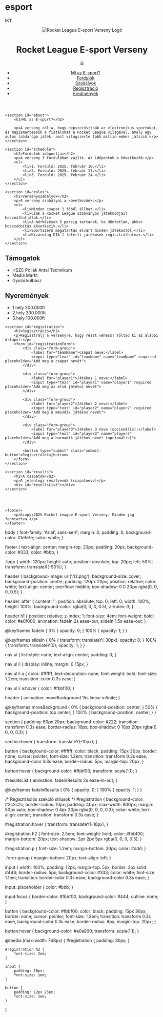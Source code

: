 # esport
IKT
<!DOCTYPE html>
<html lang="hu">
<head>
    <meta charset="UTF-8">
    <meta name="viewport" content="width=device-width, initial-scale=1.0">
    <meta name="description" content="E-sport Rocket League verseny középiskolásoknak">
    <meta name="keywords" content="E-sport, Rocket League, verseny, regisztráció, iskolai verseny">
    <title>Rocket League E-sport Verseny</title>
    <link rel="stylesheet" href="esport.css">
    <script src="esport.js" defer></script>
</head>
<body>
    <header>
        <img src="p3.png" alt="Rocket League E-sport Verseny Logó" class="logo">
        <h1>Rocket League E-sport Verseny</h1>
        <nav>
            <span class="menu-icon" onclick="toggleMenu()">&#9776;</span>
            <div id="fullScreenMenu" class="full-screen-menu">
                <ul>
                    <li><a href="#about">Mi az E-sport?</a></li>
                    <li><a href="#schedule">Fordulók</a></li>
                    <li><a href="#rules">Szabályok</a></li>
                    <li><a href="#registration">Regisztráció</a></li>
                    <li><a href="#results">Eredmények</a></li>
                </ul>
            </div>
        </nav>
    </header>
    
    <section id="about">
        <h2>Mi az E-sport?</h2>
        
        <p>A verseny célja, hogy népszerűsítsük az elektronikus sportokat, és megismertessük a fiatalokat a Rocket League világával, amely egy autós labdarúgó játék, amit világszerte több millió ember játszik.</p>
    </section>

    <section id="schedule">
        <h2>Fordulók időpontjai</h2>
        <p>A verseny 3 fordulóban zajlik. Az időpontok a következők:</p>
        <ul>
            <li>1. Forduló: 2025. február 10.</li>
            <li>2. Forduló: 2025. február 17.</li>
            <li>3. Forduló: 2025. február 24.</li>
        </ul>
    </section>

    <section id="rules">
        <h2>Versenyszabályok</h2>
        <p>A verseny szabályai a következőek:</p>
        <ul>
            <li>Minden csapat 2 főből állhat.</li>
            <li>Csak a Rocket League szabványos játékmódjait használhatjátok.</li>
            <li>A mérkőzések 5 percig tartanak, ha döntetlen, akkor hosszabbítás következik.</li>
            <li>Sportszerű magatartás elvárt minden játékostól.</li>
            <li>Kizárolag DIA 1 feletti játékosok regisztrálhatnak.</li>
        </ul>
    </section>
<section>
    <h2>Támogatok</h2>
    <ul>
        <li>HSZC Pollák Antal Technikum</li>
        <li>Media Markt</li>
        <li>Gyulai kolbász</li>
    </ul>
</section>
<section>
    <h2>Nyeremények</h2>
<ul>
    <li>1.hely 300.000ft</li>
    <li>2.hely 200.000ft</li>
    <li>3.hely 100.000ft</li>
</ul>
    
</section>

    <section id="registration">
        <h2>Regisztráció</h2>
        <p>Regisztrálj a versenyre, hogy részt vehess! Töltsd ki az alábbi űrlapot:</p>
        <form id="registrationForm">
            <div class="form-group">
                <label for="teamName">Csapat neve:</label>
                <input type="text" id="teamName" name="teamName" required placeholder="Add meg a csapat nevét">
            </div>

            <div class="form-group">
                <label for="player1">Játékos 1 neve:</label>
                <input type="text" id="player1" name="player1" required placeholder="Add meg az első játékos nevét">
            </div>

            <div class="form-group">
                <label for="player2">Játékos 2 neve:</label>
                <input type="text" id="player2" name="player2" required placeholder="Add meg a második játékos nevét">
            </div>

            <div class="form-group">
                <label for="player3">Játékos 3 neve (opcionális):</label>
                <input type="text" id="player3" name="player3" placeholder="Add meg a harmadik játékos nevét (opcionális)">
            </div>

            <button type="submit" class="submit-button">Regisztrálok</button>
        </form>
    </section>

    <section id="results">
        <h2>A csapatok</h2>
        <p>A jelenlegi résztvevők (csapatneve)</p>
        <div id="resultsList"></div>
    </section>




    <footer>
        <p>&copy;2025 Rocket League E-sport Verseny. Minden jog fenntartva.</p>
    </footer>
</body>
</html>


body {
    font-family: 'Arial', sans-serif;
    margin: 0;
    padding: 0;
    background-color: #1e1e1e;
    color: white;
}

footer {
    text-align: center;
    margin-top: 20px;
    padding: 20px;
    background-color: #333;
    color: #bbb;
}

.logo {
    width: 120px;
    height: auto;
    position: absolute;
    top: 20px;
    left: 50%;
    transform: translateX(-50%);
}

header {
    background-image: url('rl2.png');
    background-size: cover;
    background-position: center;
    padding: 120px 20px;
    position: relative;
    color: white;
    text-align: center;
    overflow: hidden;
    box-shadow: 0 0 20px rgba(0, 0, 0, 0.5);
}

header::after {
    content: '';
    position: absolute;
    top: 0;
    left: 0;
    width: 100%;
    height: 100%;
    background-color: rgba(0, 0, 0, 0.5);
    z-index: 0;
}

header h1 {
    position: relative;
    z-index: 1;
    font-size: 4em;
    font-weight: bold;
    color: #e0f000;
    animation: fadeIn 2s ease-out, slideIn 1.5s ease-out;
}

@keyframes fadeIn {
    0% { opacity: 0; }
    100% { opacity: 1; }
}

@keyframes slideIn {
    0% { transform: translateY(-30px); opacity: 0; }
    100% { transform: translateY(0); opacity: 1; }
}

nav ul {
    list-style: none;
    text-align: center;
    padding: 0;
}

nav ul li {
    display: inline;
    margin: 0 15px;
}

nav ul li a {
    color: #ffffff;
    text-decoration: none;
    font-weight: bold;
    font-size: 1.2em;
    transition: color 0.3s ease;
}

nav ul li a:hover {
    color: #fbbf00;
}

header {
    animation: moveBackground 15s linear infinite;
}

@keyframes moveBackground {
    0% { background-position: center; }
    50% { background-position: top center; }
    100% { background-position: center; }
}

section {
    padding: 60px 20px;
    background-color: #222;
    transition: transform 0.3s ease;
    border-radius: 10px;
    box-shadow: 0 10px 20px rgba(0, 0, 0, 0.3);
}

section:hover {
    transform: translateY(-10px);
}

button {
    background-color: #ffffff;
    color: black;
    padding: 15px 30px;
    border: none;
    cursor: pointer;
    font-size: 1.2em;
    transition: transform 0.3s ease, background-color 0.3s ease;
    border-radius: 5px;
    margin-top: 20px;
}

button:hover {
    background-color: #fbbf00;
    transform: scale(1.1);
}

#resultsList {
    animation: fadeInResults 2s ease-in-out;
}

@keyframes fadeInResults {
    0% { opacity: 0; }
    100% { opacity: 1; }
}

/* Regisztrációs szekció stílusok */
#registration {
    background-color: #2c2c2c;
    border-radius: 10px;
    padding: 40px;
    max-width: 800px;
    margin: 50px auto;
    box-shadow: 0 4px 20px rgba(0, 0, 0, 0.3);
    color: white;
    text-align: center;
    transition: transform 0.3s ease;
}

#registration:hover {
    transform: translateY(-10px);
}

#registration h2 {
    font-size: 2.5em;
    font-weight: bold;
    color: #fbbf00;
    margin-bottom: 20px;
    text-shadow: 2px 2px 5px rgba(0, 0, 0, 0.5);
}

#registration p {
    font-size: 1.2em;
    margin-bottom: 20px;
    color: #ddd;
}

.form-group {
    margin-bottom: 20px;
    text-align: left;
}

input {
    width: 100%;
    padding: 12px;
    margin-top: 5px;
    border: 2px solid #444;
    border-radius: 5px;
    background-color: #333;
    color: white;
    font-size: 1.1em;
    transition: border-color 0.3s ease, background-color 0.3s ease;
}

input::placeholder {
    color: #bbb;
}

input:focus {
    border-color: #fbbf00;
    background-color: #444;
    outline: none;
}

button {
    background-color: #fbbf00;
    color: black;
    padding: 15px 30px;
    border: none;
    cursor: pointer;
    font-size: 1.2em;
    transition: transform 0.3s ease, background-color 0.3s ease;
    border-radius: 8px;
    margin-top: 20px;
}

button:hover {
    background-color: #e0a900;
    transform: scale(1.1);
}

@media (max-width: 768px) {
    #registration {
        padding: 30px;
    }

    #registration h2 {
        font-size: 2em;
    }

    input {
        padding: 10px;
        font-size: 1em;
    }

    button {
        padding: 12px 25px;
        font-size: 1em;
    }
}

